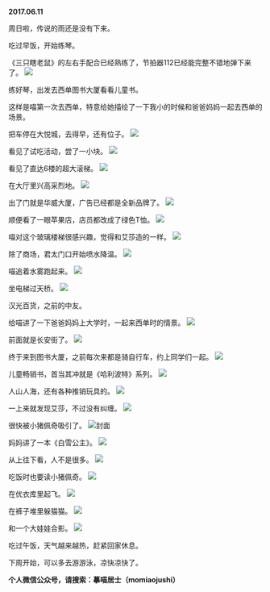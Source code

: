
          
**2017.06.11**

周日啦，传说的雨还是没有下来。

吃过早饭，开始练琴。

《三只瞎老鼠》的左右手配合已经熟练了，节拍器112已经能完整不错地弹下来了。
![](//upload-images.jianshu.io/upload_images/51001-7ef2c91882d383be.jpg)


练好琴，出发去西单图书大厦看看儿童书。

这样是喵第一次去西单，特意给她描绘了一下我小的时候和爸爸妈妈一起去西单的场景。

把车停在大悦城，去得早，还有位子。
![](//upload-images.jianshu.io/upload_images/51001-f5fe76ac5fdf8fc8.jpg)


看见了试吃活动，尝了一小块。
![](//upload-images.jianshu.io/upload_images/51001-8a011c0ca3bfe417.jpg)


看见了直达6楼的超大滚梯。
![](//upload-images.jianshu.io/upload_images/51001-4381038ac7f36962.jpg)


在大厅里兴高采烈地。
![](//upload-images.jianshu.io/upload_images/51001-affe2b5af42aaf72.jpg)


出了门就是华威大厦，广告已经都是全新品牌了。
![](//upload-images.jianshu.io/upload_images/51001-8915bcbf876057fc.jpg)


顺便看了一眼苹果店，店员都改成了绿色T恤。
![](//upload-images.jianshu.io/upload_images/51001-991a841a3265c80e.jpg)


喵对这个玻璃楼梯很感兴趣，觉得和艾莎造的一样。
![](//upload-images.jianshu.io/upload_images/51001-abe6ed69de89b067.jpg)


除了商场，君太门口开始喷水降温。
![](//upload-images.jianshu.io/upload_images/51001-15560b66b751f1cc.jpg)


喵追着水雾跑起来。
![](//upload-images.jianshu.io/upload_images/51001-8f379ec4ea6aedec.jpg)


坐电梯过天桥。
![](//upload-images.jianshu.io/upload_images/51001-6f55a83559ac5dfe.jpg)


汉光百货，之前的中友。

给喵讲了一下爸爸妈妈上大学时，一起来西单时的情景。
![](//upload-images.jianshu.io/upload_images/51001-f5b7ae74f812594e.jpg)


前面就是长安街了。
![](//upload-images.jianshu.io/upload_images/51001-07cf626d6196da2e.jpg)


终于来到图书大厦，之前每次来都是骑自行车，约上同学们一起。
![](//upload-images.jianshu.io/upload_images/51001-78a45fc5139ed56f.jpg)


儿童畅销书，首当其冲就是《哈利波特》系列。
![](//upload-images.jianshu.io/upload_images/51001-b01e19556b0e87e4.jpg)


人山人海，还有各种推销玩具的。
![](//upload-images.jianshu.io/upload_images/51001-08f5278d850b3a93.jpg)


一上来就发现艾莎，不过没有纠缠。
![](//upload-images.jianshu.io/upload_images/51001-3b17b36927be6f4e.jpg)


很快被小猪佩奇吸引了。
![](//upload-images.jianshu.io/upload_images/51001-0797723dfa540511.jpg)封面


妈妈讲了一本《白雪公主》。
![](//upload-images.jianshu.io/upload_images/51001-fdd0507ccdb65d2c.jpg)


从上往下看，人不是很多。
![](//upload-images.jianshu.io/upload_images/51001-c570494f8d62c01e.jpg)


吃饭时也要读小猪佩奇。
![](//upload-images.jianshu.io/upload_images/51001-c3c7774a633c8537.jpg)


在优衣库里起飞。
![](//upload-images.jianshu.io/upload_images/51001-d9ff46be28319d0b.jpg)


在裤子堆里躲猫猫。
![](//upload-images.jianshu.io/upload_images/51001-ddfb8686bafdd296.jpg)


和一个大娃娃合影。
![](//upload-images.jianshu.io/upload_images/51001-12dc98a6f0b29ca1.jpg)


吃过午饭，天气越来越热，赶紧回家休息。

下周开始，可以多去游游泳，凉快凉快了。


**个人微信公众号，请搜索：摹喵居士（momiaojushi）**

        
